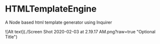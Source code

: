 # HTMLTemplateEngine

A Node based html template generator using Inquirer

![Alt text](./Screen Shot 2020-02-03 at 2.19.17 AM.png?raw=true "Optional Title")
